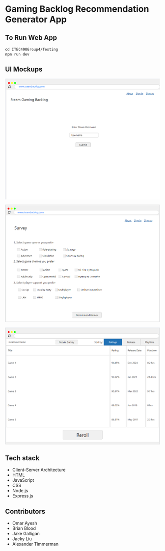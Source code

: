 # Gaming Backlog Recommendation Generator App

## To Run Web App

```
cd ITEC490Group4/Testing
npm run dev
```

## UI Mockups

![Alt text](Testing/public/assets/images/landingPage-Omar.png)

<!-- ![Alt text](assets/images/steamAccountLog-Omar.png) -->

![Alt text](Testing/public/assets/images/surveyPage-Omar.png)

<!-- ![Alt text](assets/images/langingPage-Alexander.png) -->

![Alt text](Testing/public/assets/images/resultsPage-Alexander.png)

## Tech stack

- Client-Server Architecture
- HTML
- JavaScript
- CSS
- Node.js
- Express.js

## Contributors

- Omar Ayesh
- Brian Blood
- Jake Galligan
- Jacky Liu
- Alexander Timmerman
